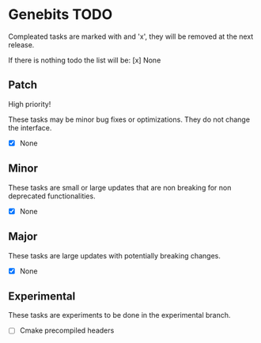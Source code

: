 # Genebits TODO

Compleated tasks are marked with and 'x', they will be removed at the next release.

If there is nothing todo the list will be: [x] None

## Patch

High priority!

These tasks may be minor bug fixes or optimizations. They do not change the interface.

- [x] None

## Minor

These tasks are small or large updates that are non breaking for non deprecated functionalities.

- [x] None

## Major

These tasks are large updates with potentially breaking changes.

- [x] None

## Experimental

These tasks are experiments to be done in the experimental branch.

- [ ] Cmake precompiled headers
